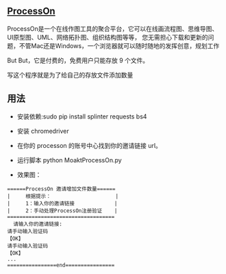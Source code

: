 ##  [ProcessOn](https://www.processon.com/i/5ad16f4be4b0518eacae31fb)

ProcessOn是一个在线作图工具的聚合平台，它可以在线画流程图、思维导图、UI原型图、UML、网络拓扑图、组织结构图等等，
您无需担心下载和更新的问题，不管Mac还是Windows，一个浏览器就可以随时随地的发挥创意，规划工作 

But But，它是付费的，免费用户只能存放 9 个文件。

写这个程序就是为了给自己的存放文件添加数量

## 用法

- 安装依赖:sudo pip install splinter requests bs4

- 安装 chromedriver

- 在你的 processon 的账号中心找到你的邀请链接 url。

- 运行脚本 python MoaktProcessOn.py

- 效果图：

```
======ProcessOn 邀请增加文件数量======
|     根据提示：                     |
|     1：输入你的邀请链接             |
|     2：手动处理ProcessOn注册验证    |
===================================
  请输入你的邀请链接:
请手动输入验证码
【OK】
请手动输入验证码
【OK】
...
================end================
```


